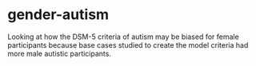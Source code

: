 # gender-autism
Looking at how the DSM-5 criteria of autism may be biased for female participants because base cases studied to create the model criteria had more male autistic participants.
